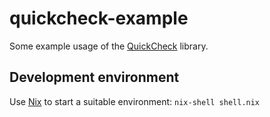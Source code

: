 # quickcheck-example

Some example usage of the [QuickCheck](http://hackage.haskell.org/package/QuickCheck) library.

## Development environment

Use [Nix](https://nixos.org/nix/) to start a suitable environment: `nix-shell shell.nix`

